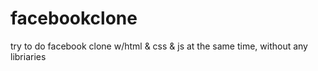 # facebookclone
try to do facebook clone w/html &amp; css &amp; js at the same time, without any libriaries
